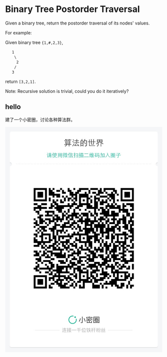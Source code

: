 # Binary Tree Postorder Traversal 

Given a binary tree, return the postorder traversal of its nodes' values.  

For example:  

Given binary tree `{1,#,2,3}`,  

```
   1
    \
     2
    /
   3
```

return `[3,2,1]`.  

Note: Recursive solution is trivial, could you do it iteratively?  

## hello

建了一个小密圈，讨论各种算法群。  

![小密圈](../../suanfa_xiaomiquan.jpg)

